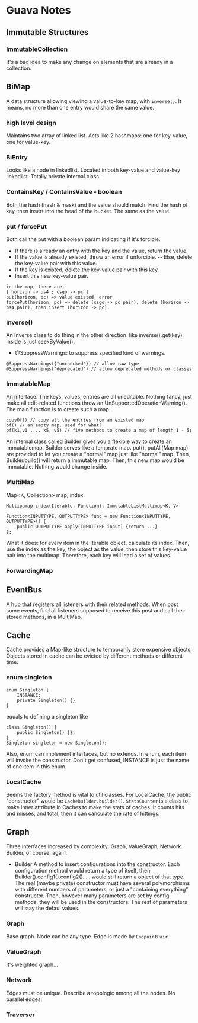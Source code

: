 # Guava Notes

## Immutable Structures
### ImmutableCollection
It's a bad idea to make any change on elements that are already in a collection. 

## BiMap
A data structure allowing viewing a value-to-key map, with ```inverse()```. It means, no more than one entry would share the same value. 
### high level design
Maintains two array of linked list. Acts like 2 hashmaps: one for key-value, one for value-key.
### BiEntry
Looks like a node in linkedlist. Located in both key-value and value-key linkedlist. Totally private internal class.
### ContainsKey / ContainsValue - boolean
Both the hash (hash & mask) and the value should match.
Find the hash of key, then insert into the head of the bucket. The same as the value.
### put / forcePut
Both call the put with a boolean param indicating if it's forcible. 
- If there is already an entry with the key and the value, return the value. 
- If the value is already existed, throw an error if unforcible. 
-- Else, delete the key-value pair with this value.
- If the key is existed, delete the key-value pair with this key.
- Insert this new key-value pair.

```
in the map, there are:
[ horizon -> ps4 ; csgo -> pc ]
put(horizon, pc) => value existed, error
forcePut(horizon, pc) => delete (csgo -> pc pair), delete (horizon -> ps4 pair), then insert (horizon -> pc).
```
### inverse()
An Inverse class to do thing in the other direction. like inverse().get(key), inside is just seekByValue().
* @SuppressWarnings: to suppress specified kind of warnings.
```
@SuppressWarnings({"unchecked"}) // allow raw type
@SuppressWarnings("deprecated") // allow deprecated methods or classes
```

### ImmutableMap
An interface. The keys, values, entries are all uneditable. Nothing fancy, just make all edit-related functions throw an UnSupportedOperationWarning(). The main function is to create such a map.
```
copyOf() // copy all the entries from an existed map
of() // an empty map. used for what?
of(k1,v1 .... k5, v5) // five methods to create a map of length 1 - 5;
```
An internal class called Builder gives you a flexible way to create an immutablemap. Builder serves like a temprate map. put(), putAll(Map map) are provided to let you create a "normal" map just like "normal" map. Then, Builder.build() will return a immutable map. Then, this new map would be immutable. Nothing would change inside.

### MultiMap
Map<K, Collection<V>> map;
index: 
```
Multipamap.index(Iterable, Function): ImmutableListMultimap<K, V>
```
```
Function<INPUTTYPE, OUTPUTTYPE> func = new Function<INPUTTYPE, OUTPUTTYPE>() {
    public OUTPUTTYPE apply(INPUTTYPE input) {return ...}
};
```
What it does: for every item in the Iterable object, calculate its index. Then, use the index as the key, the object as the value, then store this key-value pair into the multimap. Therefore, each key will lead a set of values.

### ForwardingMap


## EventBus
A hub that registers all listeners with their related methods. When post some events, find all listeners supposed to receive this post and call their stored methods, in a MultiMap.

## Cache
Cache provides a Map-like structure to temporarily store expensive objects. Objects stored in cache can be evicted by different methods or different time. 

### enum singleton
```
enum Singleton {
    INSTANCE;
    private Singleton() {}
}
```
equals to defining a singleton like
```
class Singleton() {
    public Singleton() {};
}
Singleton singleton = new Singleton();
```
Also, enum can implement interfaces, but no extends. In enum, each item will invoke the constructor.
Don't get confused, INSTANCE is just the name of one item in this enum.

### LocalCache
Seems the factory method is vital to util classes. For LocalCache, the public "constructor" would be `CacheBuilder.builder()`.
`StatsCounter` is a class to make inner attribute in Caches to make the stats of caches. It counts hits and misses, and total, then it can canculate the rate of hittings.

## Graph
Three interfaces increased by complexity: Graph, ValueGraph, Network.
Builder, of course, again.
- Builder
A method to insert configurations into the constructor. Each configuration method would return a type of itself, then Builder().config1().config2()..... would still return a object of that type. The real (maybe private) constructor must have several polymorphisms with different numbers of parameters, or just a "containing everything" constructor. Then, however many parameters are set by config methods, they will be used in the constructors. The rest of parameters will stay the defaul values.

### Graph
Base graph. Node can be any type. Edge is made by `EndpointPair`.

### ValueGraph
It's weighted graph...

### Network
Edges must be unique. Describe a topologic among all the nodes. No parallel edges.

### Traverser